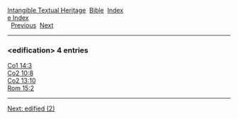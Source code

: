 [Intangible Textual Heritage](../../index)  [Bible](../index) 
[Index](index)   
[e Index](_e_)  
  [Previous](c03507)  [Next](c03509) 

------------------------------------------------------------------------

### &lt;edification&gt; 4 entries

[Co1 14:3](../kjv/co1014.htm#003)  
[Co2 10:8](../kjv/co2010.htm#008)  
[Co2 13:10](../kjv/co2013.htm#010)  
[Rom 15:2](../kjv/rom015.htm#002)  

------------------------------------------------------------------------

[Next: edified (2)](c03509)
